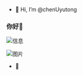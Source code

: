 - 👋 Hi, I’m @chenUyutong



### 你好👋

![信息](https://github-readme-stats.vercel.app/api?username=TurboWay&show_icons=true&count_private=true&hide=prs&theme=default_repocar​​d)

![图片](https://github.com/TurboWay/saadeghi/blob/master/dino.gif)

<!--
### 你好👋
**TurboWay/TurboWay** 是一个 ✨ _special_ ✨ 存储库，因为它的 `README.md`（这个文件）出现在你的 GitHub 个人资料中。
![信息](https://github-readme-stats.vercel.app/api?username=TurboWay&show_icons=true&count_private=true&hide=prs&theme=default_repocar​​d)

以下是一些帮助您入门的想法：

- 🔭 我目前正在...
- 🌱我目前正在学习...
- 👯 我正在寻找合作...
- 🤔 我正在寻求帮助...
- 💬 问我...
- 📫 如何联系我：...
- 😄 代词：...
- ⚡ 有趣的事实：...
-->
- 👀 
